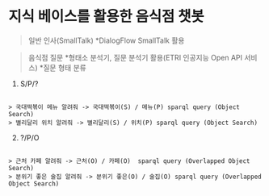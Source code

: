 지식 베이스를 활용한 음식점 챗봇
================
> 일반 인사(SmallTalk)
> *DialogFlow SmallTalk 활용

> 음식점 질문
*형태소 분석기, 질문 분석기 활용(ETRI 인공지능 Open API 서비스)
*질문 형태 분류
1. S/P/?
<pre><code>
> 국대떡볶이 메뉴 알려줘 -> 국대떡볶이(S) / 메뉴(P) sparql query (Object Search)
> 별리달리 위치 알려줘 -> 별리달리(S) / 위치(P) sparql query (Object Search)
</code></pre>
2. ?/P/O
<pre><code>
> 근처 카페 알려줘 -> 근처(O) / 카페(O)  sparql query (Overlapped Object Search)
> 분위기 좋은 술집 알려줘 -> 분위기 좋은(O) / 술집(O) sparql query (Overlapped Object Search)
</code></pre>
